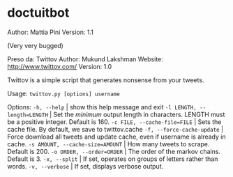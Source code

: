 doctuitbot
==========

Author: Mattia Pini
Version: 1.1

(Very very bugged)

Preso da:
Twittov
Author: Mukund Lakshman
Website: http://www.twittov.com/
Version: 1.0

Twittov is a simple script that generates nonsense from your tweets.

Usage: `twittov.py [options] username`

Options:
`-h, --help` | show this help message and exit
`-l LENGTH, --length=LENGTH` | Set the *minimum* output length in characters. LENGTH must be a positive integer. Default is 160.
`-c FILE, --cache-file=FILE` | Sets the cache file. By default, we save to twittov.cache
`-f, --force-cache-update` | Force download all tweets and update cache, even if username is already in cache.
`-s AMOUNT, --cache-size=AMOUNT` | How many tweets to scrape. Default is 200.
`-o ORDER, --order=ORDER` | The order of the markov chains. Default is 3.
`-x, --split` | If set, operates on groups of letters rather than words.
`-v, --verbose` | If set, displays verbose output.
